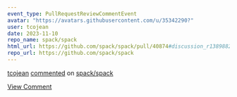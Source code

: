 ```yaml
---
event_type: PullRequestReviewCommentEvent
avatar: "https://avatars.githubusercontent.com/u/35342290?"
user: tcojean
date: 2023-11-10
repo_name: spack/spack
html_url: https://github.com/spack/spack/pull/40874#discussion_r1389882209
repo_url: https://github.com/spack/spack
---
```


<a href='https://github.com/tcojean' target='_blank'>tcojean</a> <a href='https://github.com/spack/spack/pull/40874#discussion_r1389882209' target='_blank'>commented</a> on <a href='https://github.com/spack/spack' target='_blank'>spack/spack</a>

<a href='https://github.com/spack/spack/pull/40874#discussion_r1389882209' target='_blank'>View Comment</a>